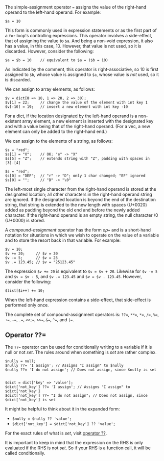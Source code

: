 The simple-assignment operator `=` assigns the value of the right-hand operand to the left-hand operand.  For example:

```Hack
$a = 10
```

This form is commonly used in expression statements or as the first part of a `for` loop's controlling expressions.  This
operator involves a side-effect, that of assigning the value to `$a`.  And being a non-void expression, it also has a value,
in this case, 10. However, that value is not used, so it is discarded.  However, consider the following:

```Hack
$a = $b = 10    // equivalent to $a = ($b = 10)
```

As indicated by the comment, this operator is right-associative, so 10 is first assigned to `$b`, whose value is assigned to `$a`,
whose value is *not* used, so it is discarded.

We can assign to array elements, as follows:

```Hack
$v = dict[0 => 10, 1 => 20, 2 => 30];
$v[1] = 22;     // change the value of the element with int key 1
$v[-10] = 19;   // insert a new element with int key -10
```

For a dict, if the location designated by the left-hand operand is a non-existent array element, a new element is inserted with the
designated key and with a value being that of the right-hand operand. (For a vec, a new element can only be added to the right-hand end.)

We can assign to the elements of a string, as follows:

```Hack
$s = "red";
$s[1] = "X";    // OK; "e" -> "X"
$s[5] = "Z";    // extends string with "Z", padding with spaces in [3]-[4]

$s = "red";
$s[0] = "DEF";  // "r" -> "D"; only 1 char changed; "EF" ignored
$s[0] = "";     // "D" -> "\0"
```

The left-most single character from the right-hand operand is stored at the designated location; all other characters in the right-hand
operand string are ignored.  If the designated location is beyond the end of the destination string, that string is extended to the new
length with spaces (U+0020) added as padding beyond the old end and before the newly added character. If the right-hand operand is an
empty string, the null character \\0 (U+0000) is stored.

A *compound-assignment* operator has the form *op*`=` and is a short-hand notation for situations in which we wish to operate on the
value of a variable and to store the resort back in that variable.  For example:

```Hack
$v = 10;
$v += 20;     // $v = 30
$v -= 5;      // $v = 25
$v .= 123.45; // $v = "25123.45"
```

The expression `$v += 20` is equivalent to `$v = $v + 20`. Likewise for `$v -= 5` and `$v = $v - 5`, and `$v .= 123.45` and
`$v = $v . 123.45`.  However, consider the following:

```Hack
$list[$i++] += 10;
```

When the left-hand expression contains a side-effect, that side-effect is performed only once.

The complete set of compound-assignment operators is: `??=`, `**=`, `*=`, `/=`, `%=`, `+=`, `-=`, `.=`, `<<;=`, `>>=`, `&=`, `^=`, and `|=`.

## Operator ??=

The `??=` operator can be used for conditionally writing to a variable if it is null or not _set_.
The rules around when something is _set_ are rather complex.

```HACK
$nully = null;
$nully ??= 'I assign'; // Assigns "I assign" to $nully
$nully ??= 'I do not assign'; // Does not assign, since $nully is set


$dict = dict['key' => 'value'];
$dict['not_key'] ??= 'I assign'; // Assigns "I assign" to $dict['not_key']
$dict['not_key'] ??= "I do not assign"; // Does not assign, since $dict['not_key'] is set
```

It might be helpful to think about it in the expanded form:
 - `$nully = $nully ?? 'value';`
 - `$dict['not_key'] = $dict['not_key'] ?? 'value';`

For the exact rules of what is _set_, visit [operator ??](/hack/expressions-and-operators/coalesce).

It is important to keep in mind that the expression on the RHS is only evaluated if the RHS is not _set_.
So if your RHS is a function call, it will be called conditionally.


